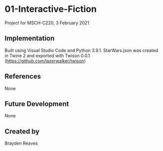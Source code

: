 # 01-Interactive-Fiction

Project for MSCH-C220, 3 February 2021

## Implementation

Built using Visual Studio Code and Python 3.9.1. StarWars.json was created in Twine 2 and exported with Twison 0.0.1 (https://github.com/lazerwalker/twison)

## References

None

## Future Development

None

## Created by

Brayden Reaves
